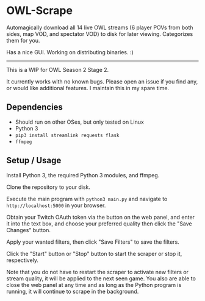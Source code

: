 # OWL-Scrape

Automagically download all 14 live OWL streams (6 player POVs from both sides, map VOD, and spectator VOD) to disk for later viewing. Categorizes them for you.

Has a nice GUI. Working on distributing binaries. :)

---

This is a WIP for OWL Season 2 Stage 2.

It currently works with no known bugs. Please open an issue if you find any, or would like additional features. I maintain this in my spare time.

## Dependencies

 - Should run on other OSes, but only tested on Linux
 - Python 3
 - `pip3 install streamlink requests flask`
 - `ffmpeg`

## Setup / Usage

Install Python 3, the required Python 3 modules, and ffmpeg.

Clone the repository to your disk.

Execute the main program with `python3 main.py` and navigate to `http://localhost:5000` in your browser.

Obtain your Twitch OAuth token via the button on the web panel, and enter it into the text box, and choose your preferred quality then click the "Save Changes" button.

Apply your wanted filters, then click "Save Filters" to save the filters.

Click the "Start" button or "Stop" button to start the scraper or stop it, respectively.

Note that you do not have to restart the scraper to activate new filters or stream quality, it will be applied to the next seen game. You also are able to close the web panel at any time and as long as the Python program is running, it will continue to scrape in the background.
